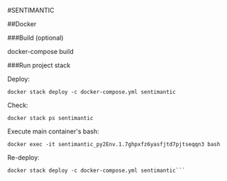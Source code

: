 #SENTIMANTIC


##Docker

###Build (optional)

docker-compose build 

###Run project stack

Deploy:

```docker stack deploy -c docker-compose.yml sentimantic```

Check:

```docker stack ps sentimantic```

Execute main container's bash:

```docker exec -it sentimantic_py2Env.1.7ghpxfz6yasfjtd7pjtseqqn3 bash```

Re-deploy:

```docker stack rm sentimantic
docker stack deploy -c docker-compose.yml sentimantic```